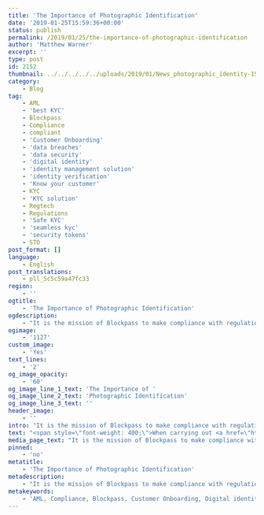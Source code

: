 ```yaml
---
title: 'The Importance of Photographic Identification'
date: '2019-01-25T15:59:36+00:00'
status: publish
permalink: /2019/01/25/the-importance-of-photographic-identification
author: 'Matthew Warner'
excerpt: ''
type: post
id: 2152
thumbnail: ../../../../../uploads/2019/01/News_photographic_identity-150x150.jpg
category:
    - Blog
tag:
    - AML
    - 'best KYC'
    - Blockpass
    - Compliance
    - compliant
    - 'Customer Onboarding'
    - 'data breaches'
    - 'data security'
    - 'digital identity'
    - 'identity management solution'
    - 'identity verification'
    - 'Know your customer'
    - KYC
    - 'KYC solution'
    - Regtech
    - Regulations
    - 'Safe KYC'
    - 'seamless kyc'
    - 'security tokens'
    - STO
post_format: []
language:
    - English
post_translations:
    - pll_5c5c59a47fc33
region:
    - ''
ogtitle:
    - 'The Importance of Photographic Identification'
ogdescription:
    - "It is the mission of Blockpass to make compliance with regulations as easy, efficient and stress-free as possible. When we released the first version of the Blockpass Mobile App we achieved a huge milestone towards this goal; however, since then we have continued to improve and refine the app with newer versions. Recently, version 2.1 of the Blockpass Mobile App was released which introduced a key new feature that will improve the functionality of the app for users and merchants alike: Face Match certification. \_"
ogimage:
    - '1127'
custom_image:
    - 'Yes'
text_lines:
    - '2'
og_image_opacity:
    - '60'
og_image_line_1_text: 'The Importance of '
og_image_line_2_text: 'Photographic Identification'
og_image_line_3_text: ''
header_image:
    - ''
intro: "It is the mission of Blockpass to make compliance with regulations as easy, efficient and stress-free as possible. When we released the first version of the Blockpass Mobile App we achieved a huge milestone towards this goal; however, since then we have continued to improve and refine the app with newer versions. Recently, version 2.1 of the Blockpass Mobile App was released which introduced a key new feature that will improve the functionality of the app for users and merchants alike: Face Match certification. \_"
text: "<span style=\"font-weight: 400;\">When carrying out <a href=\"http://www.blockpass.org/kyc\">KYC</a> checks, being able to use a photograph to verify a person’s identity is essential for regulations as it adds another layer to the confidence and security in the check. Without having the person’s picture included in the identity, anyone could obtain someone else’s personal data and pretend to be that person. By requiring the photo ID-selfie combination, that issue is tackled, if not eliminated entirely. </span>\r\n\r\n&nbsp;\r\n\r\n<span style=\"font-weight: 400;\">In previous versions of the Blockpass Mobile App, when a user signed up to a service, the merchant had to check their profile to ensure that their selfie picture matched that of their passport or ID document. It was an improvement on existing options for KYC such as companies having to process applications themselves or outsourcing it at great expense although it still required some human judgement and interaction and was a target for Blockpass to improve. </span>\r\n\r\n&nbsp;\r\n\r\n<span style=\"font-weight: 400;\">Now, with Face Match certification, a user can use the app to generate a certificate to say that confirms their selfie and ID document \_images match. This is a one-time free check which will not only will this remove the need for a merchant to manually evaluate if a user’s pictures match (as the certificate confirms they do indeed match), but will also ensure that the user can be on-boarded as quickly and painlessly as possible. In automating another aspect of the KYC process and securing it through blockchain technology and the Blockpass Mobile App, both customer and merchant will enjoy greater efficiency and ease of use. </span>\r\n\r\n&nbsp;\r\n\r\n<span style=\"font-weight: 400;\">Just as with this development, we will always be seeking to improve the usability and functionality of our products to best suit all parties involved. If there is a feature, ability or service that you would like to see included, please reach out to us through social media or <a href=\"mailto:team@blockpass.org\" target=\"_blank\" rel=\"noopener\">send an email</a> to our team. </span>"
media_page_text: "It is the mission of Blockpass to make compliance with regulations as easy, efficient and stress-free as possible. When we released the first version of the Blockpass Mobile App we achieved a huge milestone towards this goal; however, since then we have continued to improve and refine the app with newer versions. Recently, version 2.1 of the Blockpass Mobile App was released which introduced a key new feature that will improve the functionality of the app for users and merchants alike: Face Match certification. \_"
pinned:
    - 'no'
metatitle:
    - 'The Importance of Photographic Identification'
metadescription:
    - "It is the mission of Blockpass to make compliance with regulations as easy, efficient and stress-free as possible. When we released the first version of the Blockpass Mobile App we achieved a huge milestone towards this goal; however, since then we have continued to improve and refine the app with newer versions. Recently, version 2.1 of the Blockpass Mobile App was released which introduced a key new feature that will improve the functionality of the app for users and merchants alike: Face Match certification. \_"
metakeywords:
    - 'AML, Compliance, Blockpass, Customer Onboarding, Digital identity, identity management solution, Identity Verification, Know your customer, KYC, regtech, security tokens, sto, data breaches, data security, safe KYC, seamless KYC, best KYC, KYC solution, compliant, regulations '
---
```

<!DOCTYPE html PUBLIC "-//W3C//DTD HTML 4.0 Transitional//EN" "http://www.w3.org/TR/REC-html40/loose.dtd">
<?xml encoding="UTF-8">
